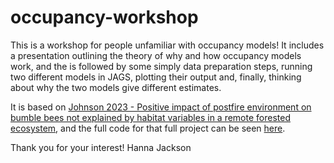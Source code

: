 # occupancy-workshop

This is a workshop for people unfamiliar with occupancy models! 
It includes a presentation outlining the theory of why and how occupancy models work, and the is followed by some simply data preparation steps, running two different models in JAGS, plotting their output and, finally, thinking about why the two models give different estimates. 

It is based on [Johnson 2023 - Positive impact of postfire environment on bumble bees not explained by habitat variables in a remote forested ecosystem](https://royalsocietypublishing.org/doi/10.1098/rsbl.2021.0551), and the full code for that full project can be seen [here](https://github.com/Hanna-Jackson/bumble_bee_habitat).

Thank you for your interest!
Hanna Jackson 
